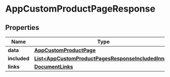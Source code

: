 

# AppCustomProductPageResponse


## Properties

| Name | Type | Description | Notes |
|------------ | ------------- | ------------- | -------------|
|**data** | [**AppCustomProductPage**](AppCustomProductPage.md) |  |  |
|**included** | [**List&lt;AppCustomProductPagesResponseIncludedInner&gt;**](AppCustomProductPagesResponseIncludedInner.md) |  |  [optional] |
|**links** | [**DocumentLinks**](DocumentLinks.md) |  |  |



